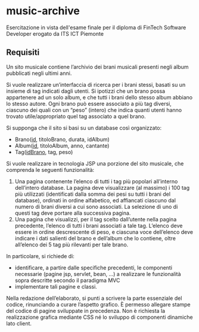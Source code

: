 # music-archive
Esercitazione in vista dell'esame finale per il diploma di FinTech Software Developer erogato da ITS ICT Piemonte


## Requisiti

Un sito musicale contiene l’archivio dei brani musicali presenti negli album pubblicati negli ultimi anni.

Si vuole realizzare un’interfaccia di ricerca per i brani stessi, basati su un insieme di tag indicati dagli utenti. Si ipotizzi che un brano possa appartenere ad un solo album, e che tutti i brani dello stesso album abbiano lo stesso autore. Ogni brano può essere associato a più tag diversi, ciascuno dei quali con un “peso” (intero) che indica quanti utenti hanno trovato utile/appropriato quel tag associato a quel brano.

Si supponga che il sito si basi su un database così organizzato:

 * Brano(<ins>id</ins>, titoloBrano, durata, idAlbum)
 * Album(<ins>id</ins>, titoloAlbum, anno, cantante)
 * Tag(<ins>idBrano</ins>, tag, peso)

Si vuole realizzare in tecnologia JSP una porzione del sito musicale, che comprenda le seguenti funzionalità:

1. Una pagina contenente l’elenco di tutti i tag più popolari all’interno dell’intero database. La pagina deve visualizzare (al massimo) i 100 tag più utilizzati (identificati dalla somma dei pesi su tutti i brani del database), ordinati in ordine alfabetico, ed affiancati ciascuno dal numero di brani diversi a cui sono associati. La selezione di uno di questi tag deve portare alla successiva pagina.
2. Una pagina che visualizzi, per il tag scelto dall’utente nella pagina precedente, l’elenco di tutti i brani associati a tale tag. L’elenco deve essere in ordine descrescente di peso, e ciascuna voce dell’elenco deve indicare i dati salienti del brano e dell’album che lo contiene, oltre all’elenco dei 5 tag più rilevanti per tale brano.

In particolare, si richiede di:

 * identificare, a partire dalle specifiche precedenti, le componenti necessarie (pagine jsp, servlet, bean, ...) a realizzare le funzionalità sopra descritte secondo il paradigma MVC
 * implementare tali pagine e classi.

Nella redazione dell’elaborato, si punti a scrivere la parte essenziale del codice, rinunciando a curare l’aspetto grafico. È permesso allegare stampe del codice di pagine sviluppate in precedenza. Non è richiesta la realizzazione grafica mediante CSS né lo sviluppo di componenti dinamiche lato client.

